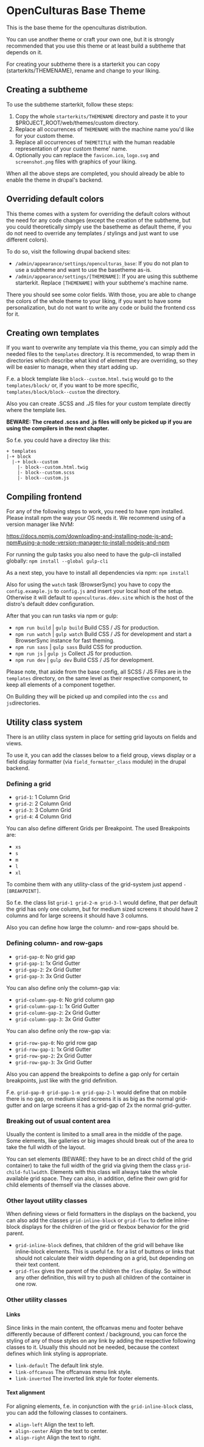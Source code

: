 # OpenCulturas Base Theme

This is the base theme for the openculturas distribution.

You can use another theme or craft your own one, but it is strongly recommended that you use this theme or at least
build a subtheme that depends on it.

For creating your subtheme there is a starterkit you can copy (starterkits/THEMENAME), rename and change to your liking.

## Creating a subtheme

To use the subtheme starterkit, follow these steps:

1. Copy the whole `starterkits/THEMENAME` directory and paste it to your $PROJECT_ROOT/web/themes/custom directory.
2. Replace all occurrences of `THEMENAME` with the machine name you'd like for your custom theme.
3. Replace all occurrences of `THEMETITLE` with the human readable representation of your custom theme' name.
4. Optionally you can replace the `favicon.ico`, `logo.svg` and `screenshot.png` files with graphics of your liking.

When all the above steps are completed, you should already be able to enable the theme in drupal's backend.

## Overriding default colors

This theme comes with a system for overriding the default colors without the need for any code changes
(except the creation of the subtheme, but you could theoretically simply use the basetheme as default theme, if you do
not need to override any templates / stylings and just want to use different colors).

To do so, visit the following drupal backend sites:

* `/admin/appearance/settings/openculturas_base`: If you do not plan to use a subtheme and want to use the basetheme as-is.
* `/admin/appearance/settings/[THEMENAME]`: If you are using this subtheme starterkit. Replace `[THEMENAME]` with your
  subtheme's machine name.

There you should see some color fields. With those, you are able to change the colors of the whole theme to your liking,
if you want to have some personalization, but do not want to write any code or build the frontend css for it.

## Creating own templates

If you want to overwrite any template via this theme, you can simply add the needed files to the
`templates` directory. It is recommended, to wrap them in directories which describe what kind
of element they are overriding, so they will be easier to manage, when they start adding up.

F.e. a block template like `block--custom.html.twig` would go to the `templates/block/` or, if you want to be more
specific, `templates/block/block--custom` the directory.

Also you can create .SCSS and .JS files for your custom template directly where the template lies.

**BEWARE: The created .scss and .js files will only be picked up if you are using the compilers in the next chapter.**

So f.e. you could have a directoy like this:

```
+ templates
|-+ block
  |-+ block--custom
    |- block--custom.html.twig
    |- block--custom.scss
    |- block--custom.js
```

## Compiling frontend

For any of the following steps to work, you need to have npm installed.
Please install npm the way your OS needs it. We recommend using of a version manager like NVM:

https://docs.npmjs.com/downloading-and-installing-node-js-and-npm#using-a-node-version-manager-to-install-nodejs-and-npm

For running the gulp tasks you also need to have the gulp-cli installed globally: `npm install --global gulp-cli`

As a next step, you have to install all dependencies via npm: `npm install`

Also for using the `watch` task (BrowserSync) you have to copy the `config.example.js` to `config.js` and insert your local host of the setup.
Otherwise it will default to `openculturas.ddev.site` which is the host of the distro's default ddev configuration.

After that you can run tasks via npm or gulp:

* `npm run build` | `gulp build` Build CSS / JS for production.
* `npm run watch` | `gulp watch` Build CSS / JS for development and start a BrowserSync instance for fast theming.
* `npm run sass` | `gulp sass` Build CSS for production.
* `npm run js` | `gulp js` Collect JS for production.
* `npm run dev` | `gulp dev` Build CSS / JS for development.

Please note, that aside from the base config, all SCSS / JS Files are in the `templates` directory, on the same level as
their respective component, to keep all elements of a component together.

On Building they will be picked up and compiled into the `css` and `js`directories.

## Utility class system

There is an utility class system in place for setting grid layouts on fields and views.

To use it, you can add the classes below to a field group, views display or a field display formatter
(via `field_formatter_class` module) in the drupal backend.

### Defining a grid

* `grid-1`: 1 Column Grid
* `grid-2`: 2 Column Grid
* `grid-3`: 3 Column Grid
* `grid-4`: 4 Column Grid

You can also define different Grids per Breakpoint. The used Breakpoints are:

* `xs`
* `s`
* `m`
* `l`
* `xl`

To combine them with any utility-class of the grid-system just append `-[BREAKPOINT]`.

So f.e. the class list `grid-1 grid-2-m grid-3-l` would define, that per default the grid has only one column,
but for medium sized screens it should have 2 columns and for large screens it should have 3 columns.

Also you can define how large the column- and row-gaps should be.

### Defining column- and row-gaps

* `grid-gap-0`: No grid gap
* `grid-gap-1`: 1x Grid Gutter
* `grid-gap-2`: 2x Grid Gutter
* `grid-gap-3`: 3x Grid Gutter

You can also define only the column-gap via:

* `grid-column-gap-0`: No grid column gap
* `grid-column-gap-1`: 1x Grid Gutter
* `grid-column-gap-2`: 2x Grid Gutter
* `grid-column-gap-3`: 3x Grid Gutter

You can also define only the row-gap via:

* `grid-row-gap-0`: No grid row gap
* `grid-row-gap-1`: 1x Grid Gutter
* `grid-row-gap-2`: 2x Grid Gutter
* `grid-row-gap-3`: 3x Grid Gutter

Also you can append the breakpoints to define a gap only for certain breakpoints, just like with the grid definition.

F.e. `grid-gap-0 grid-gap-1-m grid-gap-2-l` would define that on mobile there is no gap, on medium sized screens it is
as big as the normal grid-gutter and on large screens it has a grid-gap of 2x the normal grid-gutter.

### Breaking out of usual content area

Usually the content is limited to a small area in the middle of the page. Some elements, like galleries or big images
should break out of the area to take the full width of the layout.

You can set elements (BEWARE: they have to be an direct child of the grid container) to take the full width of the grid
via giving them the class `grid-child-fullwidth`. Elements with this class will always take the whole available grid space.
They can also, in addition, define their own grid for child elements of themself via the classes above.

### Other layout utility classes

When defining views or field formatters in the displays on the backend, you can also add the classes `grid-inline-block`
or `grid-flex` to define inline-block displays for the children of the grid or flexbox behavior for the grid parent.

* `grid-inline-block` defines, that children of the grid will behave like inline-block elements. This is useful f.e. for a
 list of buttons or links that should not calculate their width depending on a grid, but depending on their text content.
* `grid-flex` gives the parent of the children the `flex` display. So without any other definition, this will try to push
 all children of the container in one row.

### Other utility classes

#### Links

Since links in the main content, the offcanvas menu and footer behave differently because of different
context / background, you can force the styling of any of those styles on any link by adding the respective following
classes to it. Usually this should not be needed, because the context defines which link styling is appropriate.

* `link-default` The default link style.
* `link-offcanvas` The offcanvas menu link style.
* `link-inverted` The inverted link style for footer elements.

#### Text alignment

For aligning elements, f.e. in conjunction with the `grid-inline-block` class, you can add the following classes to
containers.

* `align-left` Align the text to left.
* `align-center` Align the text to center.
* `align-right` Align the text to right.
